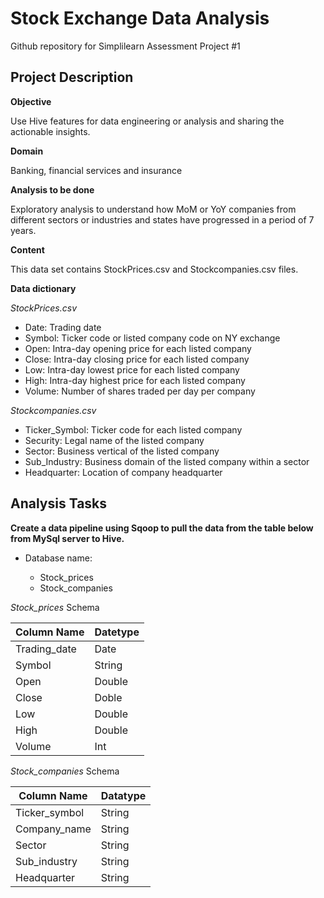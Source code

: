 # Stock Exchange Data Analysis
Github repository for Simplilearn Assessment Project #1

## Project Description 

**Objective**

Use Hive features for data engineering or analysis and sharing the actionable
insights.

**Domain**

Banking, financial services and insurance

**Analysis to be done**

Exploratory analysis to understand how MoM or YoY companies from different
sectors or industries and states have progressed in a period of 7 years.

**Content**

This data set contains StockPrices.csv and Stockcompanies.csv files.

**Data dictionary**

*StockPrices.csv*
- Date: Trading date
- Symbol: Ticker code or listed company code on NY exchange
- Open: Intra-day opening price for each listed company
- Close: Intra-day closing price for each listed company
- Low: Intra-day lowest price for each listed company
- High: Intra-day highest price for each listed company
- Volume: Number of shares traded per day per company

*Stockcompanies.csv*
- Ticker_Symbol: Ticker code for each listed company
- Security: Legal name of the listed company
- Sector: Business vertical of the listed company
- Sub_Industry: Business domain of the listed company within a sector
- Headquarter: Location of company headquarter

## Analysis Tasks

**Create a data pipeline using Sqoop to pull the data from the table below from
MySql server to Hive.**

- Database name: <username>
    - Stock_prices
    - Stock_companies

*Stock_prices* Schema

| Column Name  | Datetype |
|--------------|----------|
| Trading_date | Date     |
| Symbol       | String   |
| Open         | Double   |
| Close        | Doble    |
| Low          | Double   |
| High         | Double   |
| Volume       | Int      |

*Stock_companies* Schema

| Column Name   | Datatype |
|---------------|----------|
| Ticker_symbol | String   |
| Company_name  | String   |
| Sector        | String   |
| Sub_industry  | String   |
| Headquarter   | String   |

